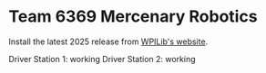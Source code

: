 # Team 6369 Mercenary Robotics

Install the latest 2025 release from [WPILib's website](https://docs.wpilib.org/en/latest/docs/zero-to-robot/step-2/wpilib-setup.html).

Driver Station 1: working
Driver Station 2: working